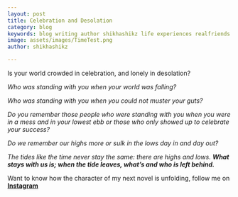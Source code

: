 ```yaml
---
layout: post
title: Celebration and Desolation
category: blog
keywords: blog writing author shikhashikz life experiences realfriends 
image: assets/images/TimeTest.png
author: shikhashikz

---
```

Is your world crowded in celebration, and lonely in desolation?

*Who was standing with you when your world was falling?*

*Who was standing with you when you could not muster your guts?*

*Do you remember those people who were standing with you when you were in a mess and in your lowest ebb or those who only showed up to celebrate your success?*

*Do we remember our highs more or sulk in the lows day in and day out?*

*The tides like the time never stay the same: there are highs and lows. **What stays with us is; when the tide leaves, what’s and who is left behind.***

Want to know how the character of my next novel is unfolding, follow me on **[Instagram](https://www.instagram.com/novelistinaction/)**
